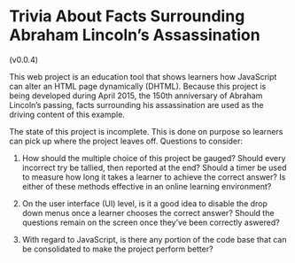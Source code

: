 # Trivia About Facts Surrounding Abraham Lincoln’s Assassination
(v0.0.4)

This web project is an education tool that shows learners how JavaScript can alter an HTML page dynamically (DHTML). Because this project is being developed during April 2015, the 150th anniversary of Abraham Lincoln’s passing, facts surrounding his assassination are used as the driving content of this example.

The state of this project is incomplete. This is done on purpose so learners can pick up where the project leaves off. Questions to consider:

1. How should the multiple choice of this project be gauged? Should every incorrect try be tallied, then reported at the end? Should a timer be used to measure how long it takes a learner to achieve the correct answer? Is either of these methods effective in an online learning environment?

2. On the user interface (UI) level, is it a good idea to disable the drop down menus once a learner chooses the correct answer? Should the questions remain on the screen once they’ve been correctly aswered?

3. With regard to JavaScript, is there any portion of the code base that can be consolidated to make the project perform better?
